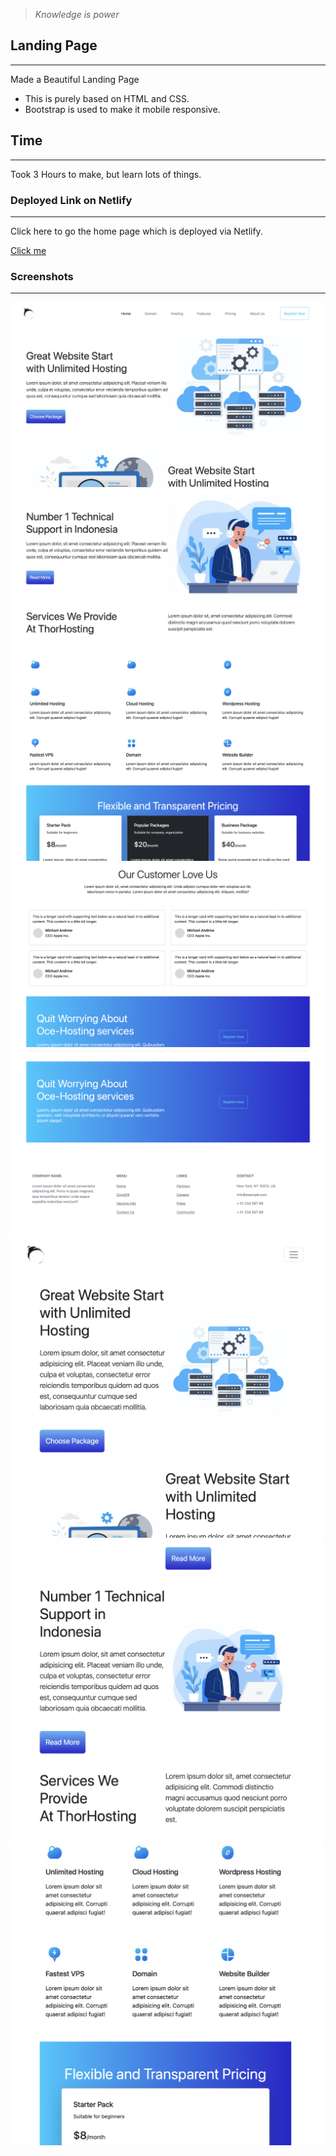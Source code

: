 > *Knowledge is power*

## Landing Page
___
Made a Beautiful Landing Page 
- This is purely based on HTML and CSS. 
- Bootstrap is used to make it mobile responsive.

## Time
___
Took 3 Hours to make, but learn lots of things.


### Deployed Link on Netlify
___
Click here to go the home page which is deployed via Netlify.

[Click me](https://stalwart-entremet-3d2416.netlify.app)

### Screenshots
___

![ss1](./images/Screenshot%202022-08-26%20at%203.02.56%20AM.png)
![ss2](./images/Screenshot%202022-08-26%20at%203.03.04%20AM.png)
![ss2](./images/Screenshot%202022-08-26%20at%203.03.12%20AM.png)
![ss2](./images/Screenshot%202022-08-26%20at%203.03.22%20AM.png)
![ss2](./images/Screenshot%202022-08-26%20at%203.03.31%20AM.png)
![ss2](./images/Screenshot%202022-08-26%20at%203.03.56%20AM.png)
![ss2](./images/Screenshot%202022-08-26%20at%203.04.10%20AM.png)
![ss](./images/Screenshot%202022-08-26%20at%203.04.17%20AM.png)